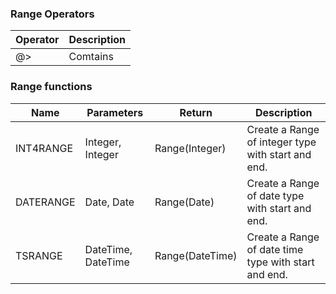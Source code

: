### Range Operators

| Operator | Description |
| -------- | ----------- |
| @>       | Comtains    |

### Range functions

| Name      | Parameters         | Return          | Description                                          |
| --------- | ------------------ | --------------- | ---------------------------------------------------- |
| INT4RANGE | Integer, Integer   | Range(Integer)  | Create a Range of integer type with start and end.   |
| DATERANGE | Date, Date         | Range(Date)     | Create a Range of date type with start and end.      |
| TSRANGE   | DateTime, DateTime | Range(DateTime) | Create a Range of date time type with start and end. |